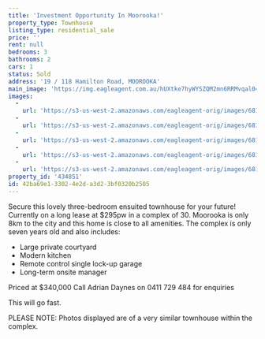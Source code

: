 ```yaml
---
title: 'Investment Opportunity In Moorooka!'
property_type: Townhouse
listing_type: residential_sale
price: ''
rent: null
bedrooms: 3
bathrooms: 2
cars: 1
status: Sold
address: '19 / 118 Hamilton Road, MOOROOKA'
main_image: 'https://img.eagleagent.com.au/hUXtke7hyWYSZQM2mn6RRMvqal0=/1280x854/smart/https://s3-us-west-2.amazonaws.com/eagleagent-orig/images/6818340/104321094-image-M.jpg'
images:
  -
    url: 'https://s3-us-west-2.amazonaws.com/eagleagent-orig/images/6818344/104321094-image-D.jpg'
  -
    url: 'https://s3-us-west-2.amazonaws.com/eagleagent-orig/images/6818343/104321094-image-C.jpg'
  -
    url: 'https://s3-us-west-2.amazonaws.com/eagleagent-orig/images/6818342/104321094-image-B.jpg'
  -
    url: 'https://s3-us-west-2.amazonaws.com/eagleagent-orig/images/6818341/104321094-image-A.jpg'
  -
    url: 'https://s3-us-west-2.amazonaws.com/eagleagent-orig/images/6818340/104321094-image-M.jpg'
property_id: '434851'
id: 42ba69e1-3302-4e2d-a3d2-3bf0320b2505
---
```

Secure this lovely three-bedroom ensuited townhouse for your future!
Currently on a long lease at $295pw in a complex of 30.
Moorooka is only 8km to the city and this home is close to all amenities.
The complex is only seven years old and also includes:

- Large private courtyard
- Modern kitchen
- Remote control single lock-up garage
- Long-term onsite manager

Priced at $340,000
Call Adrian Daynes on 0411 729 484 for enquiries

This will go fast.

PLEASE NOTE: Photos displayed are of a very similar townhouse within the complex.